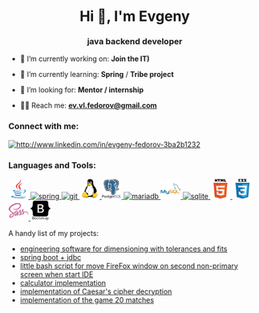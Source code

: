 <h1 align="center">Hi 👋, I'm Evgeny</h1>
<h3 align="center">java backend developer</h3>

- 🔭 I’m currently working on: **Join the IT)**

- 🌱 I’m currently learning: **Spring** / **Tribe project**

- 🤝 I’m looking for: **Mentor / internship**

- 👨‍💻 Reach me: **ev.vl.fedorov@gmail.com**

<h3 align="left">Connect with me:</h3>
<p align="left">
<a href="https://www.linkedin.com/in/evgeny-fedorov-3ba2b1232" target="blank"><img align="center" src="https://raw.githubusercontent.com/rahuldkjain/github-profile-readme-generator/master/src/images/icons/Social/linked-in-alt.svg" alt="http://www.linkedin.com/in/evgeny-fedorov-3ba2b1232" height="30" width="40" /></a>
</p>

<h3 align="left">Languages and Tools:</h3>
<p align="left"> <a href="https://www.java.com" target="_blank" rel="noreferrer"> <img src="https://raw.githubusercontent.com/devicons/devicon/master/icons/java/java-original.svg" alt="java" width="40" height="40"/> <a href="https://spring.io/" target="_blank" rel="noreferrer"> <img src="https://www.vectorlogo.zone/logos/springio/springio-icon.svg" alt="spring" width="40" height="40"/> </a> <a href="https://git-scm.com/" target="_blank" rel="noreferrer"> <img src="https://www.vectorlogo.zone/logos/git-scm/git-scm-icon.svg" alt="git" width="40" height="40"/> </a> <a href="https://www.linux.org/" target="_blank" rel="noreferrer"> <img src="https://raw.githubusercontent.com/devicons/devicon/master/icons/linux/linux-original.svg" alt="linux" width="40" height="40"/> </a> <a href="https://www.postgresql.org" target="_blank" rel="noreferrer"> <img src="https://raw.githubusercontent.com/devicons/devicon/master/icons/postgresql/postgresql-original-wordmark.svg" alt="postgresql" width="40" height="40"/> </a> <a href="https://mariadb.org/" target="_blank" rel="noreferrer"> <img src="https://www.vectorlogo.zone/logos/mariadb/mariadb-icon.svg" alt="mariadb" width="40" height="40"/> </a> <a href="https://www.mysql.com/" target="_blank" rel="noreferrer"> <img src="https://raw.githubusercontent.com/devicons/devicon/master/icons/mysql/mysql-original-wordmark.svg" alt="mysql" width="40" height="40"/> </a> <a href="https://www.sqlite.org/" target="_blank" rel="noreferrer"> <img src="https://www.vectorlogo.zone/logos/sqlite/sqlite-icon.svg" alt="sqlite" width="40" height="40"/> </a> <a href="https://www.w3.org/html/" target="_blank" rel="noreferrer"> <img src="https://raw.githubusercontent.com/devicons/devicon/master/icons/html5/html5-original-wordmark.svg" alt="html5" width="40" height="40"/> </a> <a href="https://www.w3schools.com/css/" target="_blank" rel="noreferrer"> <img src="https://raw.githubusercontent.com/devicons/devicon/master/icons/css3/css3-original-wordmark.svg" alt="css3" width="40" height="40"/> </a> <a href="https://sass-lang.com" target="_blank" rel="noreferrer"> <img src="https://raw.githubusercontent.com/devicons/devicon/master/icons/sass/sass-original.svg" alt="sass" width="40" height="40"/> </a> <a href="https://getbootstrap.com" target="_blank" rel="noreferrer"> <img src="https://raw.githubusercontent.com/devicons/devicon/master/icons/bootstrap/bootstrap-plain-wordmark.svg" alt="bootstrap" width="40" height="40"/> </a> </a> </p>

A handy list of my projects:
+ [engineering software for dimensioning with tolerances and fits](https://github.com/EvVlF/Tolerance)
+ [spring boot + jdbc](https://github.com/EvVlF/java-jdbc-template)
+ [little bash script for move FireFox window on second non-primary screen when start IDE](https://github.com/EvVlF/moveFirefox)
+ [calculator implementation](https://github.com/EvVlF/CalcuLate)
+ [implementation of Caesar's cipher decryption](https://github.com/EvVlF/Caesar-s-cipher/tree/main/src/com/EvDroid)
+ [implementation of the game 20 matches](https://github.com/EvVlF/20-pain-in-the/tree/main/src/com/EvDroid)
